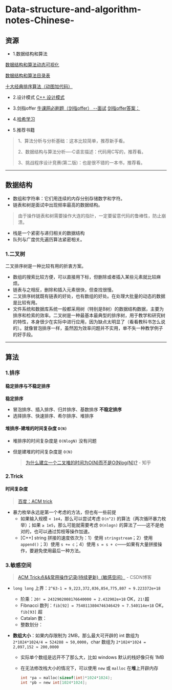 # Data-structure-and-algorithm-notes-Chinese-

## 资源

- 1.数据结构和算法

[数据结构和算法动态可视化](https://visualgo.net/zh)

[数据结构和算法目录表](http://www.cnblogs.com/skywang12345/p/3603935.html)

[十大经典排序算法（动图加代码）](<https://www.cnblogs.com/onepixel/articles/7674659.html>)

- 2.设计模式
 [C++ 设计模式](https://blog.csdn.net/liang19890820/article/details/66974516)

- 3.剑指offer
  [牛课网必刷题（剑指offer）   --面试](https://www.nowcoder.com/discuss/19305?type=0&order=1&pos=14&page=1)
  [剑指offer答案：](https://github.com/zhuyaguang/kill-interview-part-2/blob/master/%E5%89%91%E6%8C%87offer/%E5%89%91%E6%8C%87offer%E6%B1%87%E6%80%BB.md)

 - 4.[哈希学习](https://blog.csdn.net/LeeWei4939/article/details/78806230)

- 5.推荐书籍

>   1、算法分析与分析基础：这本比较简单，推荐新手看。
>
>   2、数据结构与算法分析—-C语言描述：代码用C写的，推荐看。
>
>   3、挑战程序设计竞赛(第二版)：也是很不错的一本书，推荐看。

------

## 数据结构

- 数组和字符串：它们用连续的内存分别存储数字和字符。
- 链表和树是面试中出现频率最高的数据结构。

> 由于操作链表和树需要操作大连的指针，一定要留意代码的鲁棒性，防止崩溃。

- 栈是一个紧密与递归相关的数据结构
- 队列与广度优先遍历算法紧密相关。

### 1.二叉树

二叉排序树是一种比较有用的折衷方案。  

- 数组的搜索比较方便，可以直接用下标，但删除或者插入某些元素就比较麻烦。  
- 链表与之相反，删除和插入元素很快，但查找很慢。    
- 二叉排序树就既有链表的好处，也有数组的好处。在处理大批量的动态的数据是比较有用。
- 文件系统和数据库系统一般都采用树（特别是B树）的数据结构数据，主要为排序和检索的效率。二叉树是一种最基本最典型的排序树，用于教学和研究树的特性，本身很少在实际中进行应用，因为缺点太明显了（看看教科书怎么说的）。就像冒泡排序一样，虽然因为效率问题并不实用，单不失一种教学例子的好手段。

------

## 算法

### 1.排序

#### 稳定排序与不稳定排序

**稳定排序**

- 冒泡排序、插入排序、归并排序、基数排序
  **不稳定排序**
- 选择排序、快速排序、希尔排序、堆排序

#### 堆排序-建堆的时间复杂度 `O(N)`

- 堆排序的时间复杂度是 `O(NlogN)` 没有问题

- 但是建堆的时间复杂度是 `O(N)`

  > [为什么建立一个二叉堆的时间为O(N)而不是O(Nlog(N))?](https://www.zhihu.com/question/264693363/answer/291397356) - 知乎 

### 2.Trick

#### 时间复杂度

> [百度：ACM trick](https://www.baidu.com/s?wd=ACM%20trick)

- 暴力枚举永远是第一个考虑的方法，但也有一些前提
  - 如果输入规模 `< 1e4`，那么可以尝试考虑 `O(n^2)` 的算法（两次循环暴力枚举）；如果 `≥ 1e5`，那么可能就需要考虑 `O(nlogn)` 的算法了——这不是绝对的，也可以通过剪枝等操作加速。
  - [C++] string 拼接的速度依次为：1）使用 `stringstream`；2）使用 `append()`；3）使用 `s += c`；4）使用 `s = s + c`——如果有大量拼接操作，要避免使用最后一种方法。

### 3.敏感空间

> [ACM Trick点&&常用操作记录(持续更新)（敏感空间）](https://blog.csdn.net/feynman1999/article/details/79588347) - CSDN博客 

- `long long` 上界：`2^63-1 = 9,223,372,036,854,775,807 ≈ 9.223372e+18`

  - 阶乘：`20! = 2432902008176640000 ≈ 2.432902e+18` OK，`21!`超
  - Fibnacci 数列：`fib[92] = 7540113804746346429 ≈ 7.540114e+18` OK，`fib[93]` 超
  - Catalan 数：
  - 整数划分：

- **数组大小**：如果内存限制为 2MB，那么最大可开辟的 int 数组为 `2*1024*1024/4 = 524288 ≈ 50,0000`，char 数组为 `2*1024*1024 = 2,097,152 ≈ 200,0000`

  - 实际单个数组是远开不了那么大，比如 windows 默认的栈好像只有 1MB

  - 在无法修改栈大小的情况下，可以使用 `new` 或 `malloc` 在**堆**上开辟内存

    ```C
    int *pa = malloc(sizeof(int)*1024*1024);
    int *pb = new int[1024*1024];
    ```



